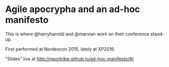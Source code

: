 Agile apocrypha and an ad-hoc manifesto
===========

This is where @harryharrold and @marxian work on their conference stand-up. 

First performed at Nordevcon 2015, lately at XP2016.

"Slides" live at http://neontribe.github.io/ad-hoc-manifesto/#/
